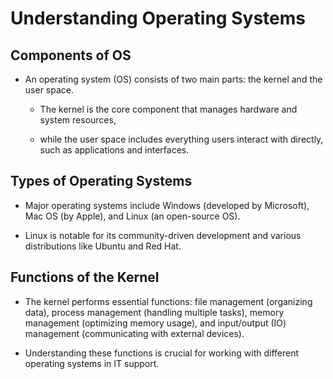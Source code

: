 # Understanding Operating Systems

## Components of OS

- An operating system (OS) consists of two main parts: the kernel and the user space.

    - The kernel is the core component that manages hardware and system resources, 
    
    - while the user space includes everything users interact with directly, such as applications and interfaces.

## Types of Operating Systems

- Major operating systems include Windows (developed by Microsoft), Mac OS (by Apple), and Linux (an open-source OS).

- Linux is notable for its community-driven development and various distributions like Ubuntu and Red Hat.

## Functions of the Kernel

- The kernel performs essential functions: file management (organizing data), process management (handling multiple tasks), memory management (optimizing memory usage), and input/output (IO) management (communicating with external devices).

- Understanding these functions is crucial for working with different operating systems in IT support.